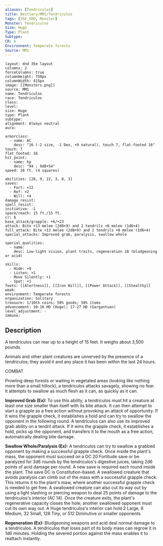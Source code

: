 ```yaml
---
aliases: [Tendriculos]
title: Bestiary/MM1/Tendriculos
tags: [35E_SRD, Monster]
Monster: Tendriculos
Size: Huge
Type: Plant
Subtype: 
CR: 6
Environnent: Temperate forests
Source: MM1
---
```


```statblock
layout: dnd 35e layout
columns: 2
forceColumns: true
columnHeight: 750px
columnWidth: 415px
image: [[Monsters.png]]
source: MM1
name: Tendriculos
race: Tendriculos
class: 
level: 
size: Huge
type: Plant
subtype: 
alignment: Always neutral
aura: 

armorclass:
  - name: AC
    desc: "16 (-2 size, -1 Dex, +9 natural), touch 7, flat-footed 16"
touch: 7
flat_footed: 16
hit_point:
  - name: hp
    desc: "94 ; 9d8+54"
speed: 20 ft. (4 squares)

abilities: [28, 9, 22, 3, 8, 3]
saves:
  - Fort: +12
  - Ref: +2
  - Will: +4
damage_resist: 
spell_resist: 
initiative: -1
space/reach: 15 ft./15 ft.
cr: 6
base_attack/grapple: +6/+23
attack: Bite +13 melee (2d8+9) and 2 tendrils +8 melee (1d6+4)
full_attack: Bite +13 melee (2d8+9) and 2 tendrils +8 melee (1d6+4)
special_attacks: Improved grab, paralysis, swallow whole

special_qualities:
  - name: 
    desc: Low-light vision, plant traits, regeneration 10 (bludgeoning or acid)

skills:
  - Hide: +9
  - Listen: +1
  - Move Silently: +1
  - Spot: +1
feats: [[Alertness]], [[Iron Will]], [[Power Attack]], [[Stealthy]]
weak: 
environment: Temperate forests
organization: Solitary
treasure: 1/10th coins; 50% goods; 50% items
advancement: 10-16 HD (Huge); 17-27 HD (Gargantuan)
level_adjustment: -
immune: 
```

## Description

<p>A tendriculos can rear up to a height of 15 feet. It weighs about 3,500 pounds.</p>
<p>Animals and other plant creatures are unnerved by the presence of a tendriculos; they avoid it and any place it has been within the last 24 hours.</p>
<p>COMBAT</p>
<p>Prowling deep forests or waiting in vegetated areas (looking like nothing more than a small hillock), a tendriculos attacks savagely, showing no fear. It attempts to swallow as much flesh as it can, as quickly as it can.</p>
<p>
            <b>Improved Grab (Ex):</b> To use this ability, a tendriculos must hit a creature at least one size smaller than itself with its bite attack. It can then attempt to start a grapple as a free action without provoking an attack of opportunity. If it wins the grapple check, it establishes a hold and can try to swallow the opponent in the following round. A tendriculos can also use its improved grab ability on a tendril attack. If it wins the grapple check, it establishes a hold, picks up the opponent, and transfers it to the mouth as a free action, automatically dealing bite damage.</p>
<p>
            <b>Swallow Whole/Paralysis (Ex):</b> A tendriculos can try to swallow a grabbed opponent by making a successful grapple check. Once inside the plant's mass, the opponent must succeed on a DC 20 Fortitude save or be paralyzed for 3d6 rounds by the tendriculos's digestive juices, taking 2d6 points of acid damage per round. A new save is required each round inside the plant. The save DC is Constitution-based. A swallowed creature that avoids paralysis can climb out of the mass with a successful grapple check. This returns it to the plant's maw, where another successful grapple check is needed to get free. A swallowed creature can also cut its way out by using a light slashing or piercing weapon to deal 25 points of damage to the tendriculos's interior (AC 14). Once the creature exits, the plant's regenerative capacity closes the hole; another swallowed opponent must cut its own way out. A Huge tendriculos's interior can hold 2 Large, 8 Medium, 32 Small, 128 Tiny, or 512 Diminutive or smaller opponents.</p>
<p>
            <b>Regeneration (Ex):</b> Bludgeoning weapons and acid deal normal damage to a tendriculos. A tendriculos that loses part of its body mass can regrow it in 1d6 minutes. Holding the severed portion against the mass enables it to reattach instantly.</p>